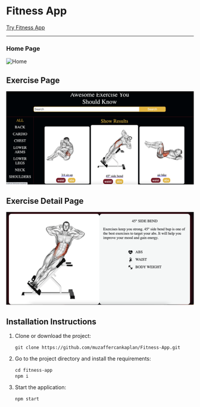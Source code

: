 # Fitness App

[Try Fitness App](https://github.com/muzaffercankaplan/Fitness-App)

---

### Home Page

![Home](./public/Home.png)

## Exercise Page

![Exercise](./public//Exercise.png)

## Exercise Detail Page

![ExerciseDetail](./public/ExerciseDetail.png)

## Installation Instructions

1.  Clone or download the project:

        git clone https://github.com/muzaffercankaplan/Fitness-App.git

2.  Go to the project directory and install the requirements:

        cd fitness-app
        npm i

3.  Start the application:

        npm start
